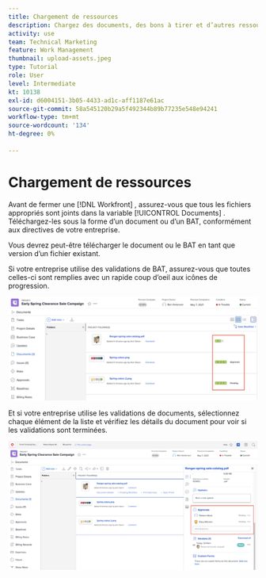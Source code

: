 ```yaml
---
title: Chargement de ressources
description: Chargez des documents, des bons à tirer et d’autres ressources dans le projet avant de le fermer pour vous assurer que toutes les données pertinentes sont associées au projet.
activity: use
team: Technical Marketing
feature: Work Management
thumbnail: upload-assets.jpeg
type: Tutorial
role: User
level: Intermediate
kt: 10138
exl-id: d6004151-3b05-4433-ad1c-aff1187e61ac
source-git-commit: 58a545120b29a5f492344b89b77235e548e94241
workflow-type: tm+mt
source-wordcount: '134'
ht-degree: 0%

---
```


# Chargement de ressources

Avant de fermer une [!DNL Workfront] , assurez-vous que tous les fichiers appropriés sont joints dans la variable [!UICONTROL Documents] . Téléchargez-les sous la forme d’un document ou d’un BAT, conformément aux directives de votre entreprise.

Vous devrez peut-être télécharger le document ou le BAT en tant que version d’un fichier existant.

Si votre entreprise utilise des validations de BAT, assurez-vous que toutes celles-ci sont remplies avec un rapide coup d’oeil aux icônes de progression.

![Page Documents affichant les icônes de progression du BAT](assets/planner-fund-proof-progress-icons.png)

Et si votre entreprise utilise les validations de documents, sélectionnez chaque élément de la liste et vérifiez les détails du document pour voir si les validations sont terminées.

![Résumé latéral sur la page Documents affichant l’approbation du document](assets/planner-fund-document-approval.png)

<!---
learn more urls
Create proofs
Add new documents to Workfront
--->
